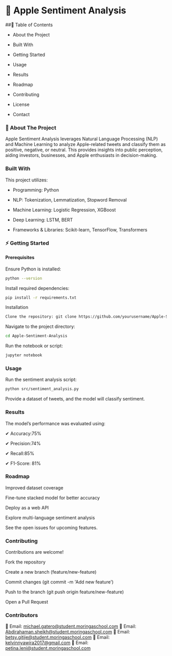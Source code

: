 # 🍏 Apple Sentiment Analysis




##📌 Table of Contents

* About the Project

* Built With

* Getting Started

* Usage

* Results

* Roadmap

* Contributing

* License

* Contact

### 📖 About The Project

Apple Sentiment Analysis leverages Natural Language Processing (NLP) and Machine Learning to analyze Apple-related tweets and classify them as positive, negative, or neutral. This provides insights into public perception, aiding investors, businesses, and Apple enthusiasts in decision-making.

### Built With

This project utilizes:

* Programming: Python

* NLP: Tokenization, Lemmatization, Stopword Removal

* Machine Learning: Logistic Regression, XGBoost

* Deep Learning: LSTM, BERT

* Frameworks & Libraries: Scikit-learn, TensorFlow, Transformers


### ⚡ Getting Started

#### Prerequisites

Ensure Python is installed:

```bash 
python --version
 ```

Install required dependencies:

```bash
pip install -r requirements.txt
 ```

Installation

```bash
Clone the repository: git clone https://github.com/yourusername/Apple-Sentiment-Analysis.git
 ```
Navigate to the project directory:

```bash
cd Apple-Sentiment-Analysis
```

Run the notebook or script:

```bash
jupyter notebook
```

### Usage
Run the sentiment analysis script:

```bash
python src/sentiment_analysis.py
```

Provide a dataset of tweets, and the model will classify sentiment.

### Results

The model’s performance was evaluated using:

✔ Accuracy:75%

✔ Precision:74%

✔ Recall:85%

✔ F1-Score: 81%


 ### Roadmap

 Improved dataset coverage

 Fine-tune stacked model for better accuracy

 Deploy as a web API

 Explore multi-language sentiment analysis

See the open issues for upcoming features.

### Contributing

Contributions are welcome!

Fork the repository

Create a new branch (feature/new-feature)

Commit changes (git commit -m 'Add new feature')

Push to the branch (git push origin feature/new-feature)

Open a Pull Request


### Contributors

📧 Email: michael.gatero@student.moringaschool.com
📧 Email: Abdirahaman.sheikh@student.moringaschool.com
📧 Email: betsy.gitije@student.moringaschool.com
📧 Email: kelvinnyawira2017@gmail.com
📧 Email: petina.leni@student.moringaschool.com



